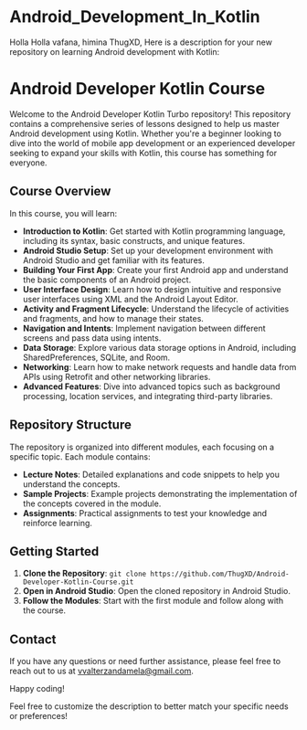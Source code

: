 # Android_Development_In_Kotlin
Holla Holla vafana, himina ThugXD, Here is a description for your new repository on learning Android development with Kotlin:


# Android Developer Kotlin Course

Welcome to the Android Developer Kotlin Turbo repository! This repository contains a comprehensive series of lessons designed to help us master Android development using Kotlin. Whether you're a beginner looking to dive into the world of mobile app development or an experienced developer seeking to expand your skills with Kotlin, this course has something for everyone.

## Course Overview

In this course, you will learn:

- **Introduction to Kotlin**: Get started with Kotlin programming language, including its syntax, basic constructs, and unique features.
- **Android Studio Setup**: Set up your development environment with Android Studio and get familiar with its features.
- **Building Your First App**: Create your first Android app and understand the basic components of an Android project.
- **User Interface Design**: Learn how to design intuitive and responsive user interfaces using XML and the Android Layout Editor.
- **Activity and Fragment Lifecycle**: Understand the lifecycle of activities and fragments, and how to manage their states.
- **Navigation and Intents**: Implement navigation between different screens and pass data using intents.
- **Data Storage**: Explore various data storage options in Android, including SharedPreferences, SQLite, and Room.
- **Networking**: Learn how to make network requests and handle data from APIs using Retrofit and other networking libraries.
- **Advanced Features**: Dive into advanced topics such as background processing, location services, and integrating third-party libraries.

## Repository Structure

The repository is organized into different modules, each focusing on a specific topic. Each module contains:

- **Lecture Notes**: Detailed explanations and code snippets to help you understand the concepts.
- **Sample Projects**: Example projects demonstrating the implementation of the concepts covered in the module.
- **Assignments**: Practical assignments to test your knowledge and reinforce learning.

## Getting Started

1. **Clone the Repository**: `git clone https://github.com/ThugXD/Android-Developer-Kotlin-Course.git`
2. **Open in Android Studio**: Open the cloned repository in Android Studio.
3. **Follow the Modules**: Start with the first module and follow along with the course.


## Contact

If you have any questions or need further assistance, please feel free to reach out to us at [vvalterzandamela@gmail.com](mailto:vvalterzandamela@gmail.com).

Happy coding!

Feel free to customize the description to better match your specific needs or preferences!